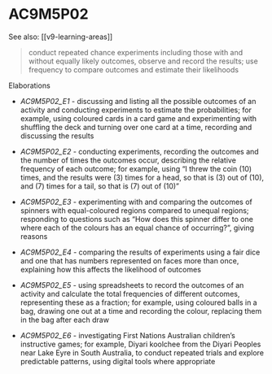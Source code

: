 
# AC9M5P02 

See also: [[v9-learning-areas]]

> conduct repeated chance experiments including those with and without equally likely outcomes, observe and record the results; use frequency to compare outcomes and estimate their likelihoods

Elaborations


- _AC9M5P02_E1_ - discussing and listing all the possible outcomes of an activity and conducting experiments to estimate the probabilities; for example, using coloured cards in a card game and experimenting with shuffling the deck and turning over one card at a time, recording and discussing the results

- _AC9M5P02_E2_ - conducting experiments, recording the outcomes and the number of times the outcomes occur, describing the relative frequency of each outcome; for example, using “I threw the coin \(10\) times, and the results were \(3\) times for a head, so that is \(3\) out of \(10\), and \(7\) times for a tail, so that is \(7\) out of \(10\)”

- _AC9M5P02_E3_ - experimenting with and comparing the outcomes of spinners with equal-coloured regions compared to unequal regions; responding to questions such as “How does this spinner differ to one where each of the colours has an equal chance of occurring?”, giving reasons

- _AC9M5P02_E4_ - comparing the results of experiments using a fair dice and one that has numbers represented on faces more than once, explaining how this affects the likelihood of outcomes

- _AC9M5P02_E5_ - using spreadsheets to record the outcomes of an activity and calculate the total frequencies of different outcomes, representing these as a fraction; for example, using coloured balls in a bag, drawing one out at a time and recording the colour, replacing them in the bag after each draw

- _AC9M5P02_E6_ - investigating First Nations Australian children’s instructive games; for example, Diyari koolchee from the Diyari Peoples near Lake Eyre in South Australia, to conduct repeated trials and explore predictable patterns, using digital tools where appropriate
